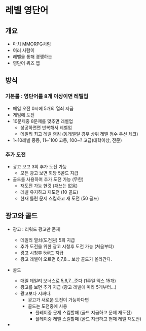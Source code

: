 # 레벨 영단어 
## 개요
- 마치 MMORPG처럼
- 여러 사람이
- 레벨을 통해 경쟁하는
- 영단어 퀴즈 앱

## 방식
### 기본룰 : 영단어를 8개 이상이면 레벨업 
- 매일 오전 0시에 5개의 열쇠 지급
- 게임에 도전
- 10문제중 8문제를 맞추면 레벨업
  - 성공하면면 반복해서 레벨업
  - 데일리 최고 레벨 랭킹 (동레벨일 경우 상위 레벨 점수 우선 체크)
- 1~10레벨 중등, 11~`100 고등, 100~? 고급(대학이상, 전문)
### 추가 도전 
- 광고 보고 3회 추가 도전 가능
  - 모든 광고 보면 회당 5골드 지급 
- 골드를 사용하여 추가 도전 가능 (무한)
  - 재도전 가능 한것 (패쓰는 없음)
  - 레벨 유지하고 재도전 (10 골드)
  - 현재 틀린 문제 스킵하고 재 도전 (50 골드) 

## 광고와 골드
- 광고 : 리워드 광고만 존재
  - 데일리 열쇠(도전권) 5회 지급
  - 추가 도전을 위한 광고 시청후 도전 가능 (처음부터)
  - 광고 시청후 5골드 지급
  - 광고 레벨이 오르면 6,7,8... 보상 골드가 올라간다. 
- 골드
  - 매일 데일리 보너스로 5,6,7...준다 (1주일 맥스 15개)
  - 광고를 보면 추가 지급 (광고 레벨에 따라 5개부터...)
  - 광고보다 시싸다.
    - 광고가 새로운 도전이 가능하다면
    - 골드는 도전중에 사용
      - 플레이중 문제 스킵할때 (골드 지급하고 문제 재도전)
      - 플레이중 레벨 스킬할때 (골드 지급하고 현재 레벨 재도전) 
   
  
-  
